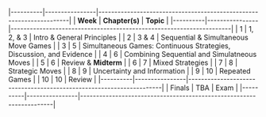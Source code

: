 |----------|----------------|---------------------------------------------------------------------|
| **Week** | **Chapter(s)** | **Topic**                                                           |
|----------|----------------|---------------------------------------------------------------------|
| 1        | 1, 2, & 3      | Intro & General Principles                                          |
| 2        | 3 & 4          | Sequential & Simultaneous Move Games                                |
| 3        | 5              | Simultaneous Games: Continuous Strategies, Discussion, and Evidence |
| 4        | 6              | Combining Sequential and Simulatneous Moves                         |
| 5        | 6              | Review & **Midterm**                                                |
| 6        | 7              | Mixed Strategies                                                    |
| 7        | 8              | Strategic Moves                                                     |
| 8        | 9              | Uncertainty and Information                                         |
| 9        | 10             | Repeated Games                                                      |
| 10       | 10             | Review                                                              |
|----------|----------------|---------------------------------------------------------------------|
| Finals   | TBA            | Exam                                                                |
|----------|----------------|---------------------------------------------------------------------|

